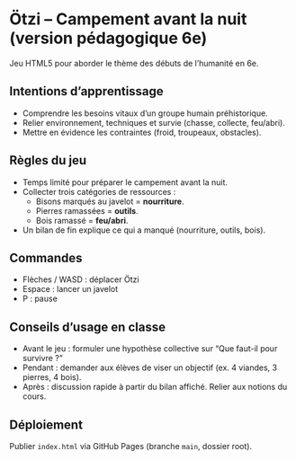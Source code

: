 # Ötzi – Campement avant la nuit (version pédagogique 6e)

Jeu HTML5 pour aborder le thème des débuts de l’humanité en 6e.

## Intentions d’apprentissage
- Comprendre les besoins vitaux d’un groupe humain préhistorique.
- Relier environnement, techniques et survie (chasse, collecte, feu/abri).
- Mettre en évidence les contraintes (froid, troupeaux, obstacles).

## Règles du jeu
- Temps limité pour préparer le campement avant la nuit.
- Collecter trois catégories de ressources :
  - Bisons marqués au javelot = **nourriture**.
  - Pierres ramassées = **outils**.
  - Bois ramassé = **feu/abri**.
- Un bilan de fin explique ce qui a manqué (nourriture, outils, bois).

## Commandes
- Flèches / WASD : déplacer Ötzi
- Espace : lancer un javelot
- P : pause

## Conseils d’usage en classe
- Avant le jeu : formuler une hypothèse collective sur “Que faut-il pour survivre ?”
- Pendant : demander aux élèves de viser un objectif (ex. 4 viandes, 3 pierres, 4 bois).
- Après : discussion rapide à partir du bilan affiché. Relier aux notions du cours.

## Déploiement
Publier `index.html` via GitHub Pages (branche `main`, dossier root).
